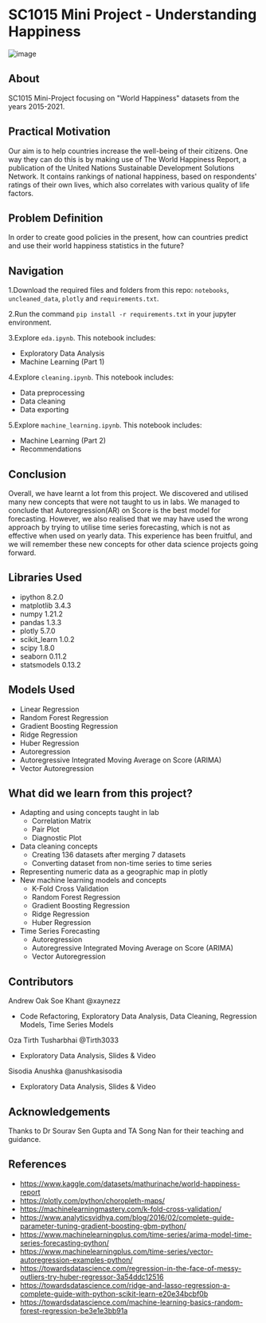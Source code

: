 # SC1015 Mini Project - Understanding Happiness
![image](https://user-images.githubusercontent.com/91424179/164915541-5272a8eb-802a-4cb0-9013-9490d1c69531.png)


## About
SC1015 Mini-Project focusing on "World Happiness" datasets from the years 2015-2021.

## Practical Motivation
Our aim is to help countries increase the well-being of their citizens. One way they can do this is by making use of The World Happiness Report, a publication of the United Nations Sustainable Development Solutions Network. It contains rankings of national happiness, based on respondents' ratings of their own lives, which also correlates with various quality of life factors. 

## Problem Definition
In order to create good policies in the present, how can countries predict and use their world happiness statistics in the future?

## Navigation
1.Download the required files and folders from this repo: `notebooks`, `uncleaned_data`, `plotly` and `requirements.txt`.

2.Run the command `pip install -r requirements.txt` in your jupyter environment.

3.Explore `eda.ipynb`. This notebook includes:
  - Exploratory Data Analysis
  - Machine Learning (Part 1) 
  
4.Explore `cleaning.ipynb`. This notebook includes:
  - Data preprocessing
  - Data cleaning
  - Data exporting
  
5.Explore `machine_learning.ipynb`. This notebook includes:
  - Machine Learning (Part 2)
  - Recommendations

## Conclusion

Overall, we have learnt a lot from this project. We discovered and utilised many new concepts that were not taught to us in labs. We managed to conclude that Autoregression(AR) on Score is the best model for forecasting. However, we also realised that we may have used the wrong approach by trying to utilise time series forecasting, which is not as effective when used on yearly data. This experience has been fruitful, and we will remember these new concepts for other data science projects going forward.

## Libraries Used
- ipython 8.2.0
- matplotlib 3.4.3
- numpy 1.21.2
- pandas 1.3.3
- plotly 5.7.0
- scikit_learn 1.0.2
- scipy 1.8.0
- seaborn 0.11.2
- statsmodels 0.13.2

## Models Used
- Linear Regression
- Random Forest Regression
- Gradient Boosting Regression
- Ridge Regression
- Huber Regression
- Autoregression
- Autoregressive Integrated Moving Average on Score (ARIMA)
- Vector Autoregression

## What did we learn from this project?
- Adapting and using concepts taught in lab
  - Correlation Matrix
  - Pair Plot
  - Diagnostic Plot
- Data cleaning concepts
  - Creating 136 datasets after merging 7 datasets
  - Converting dataset from non-time series to time series 
- Representing numeric data as a geographic map in plotly
- New machine learning models and concepts
  - K-Fold Cross Validation
  - Random Forest Regression
  - Gradient Boosting Regression
  - Ridge Regression
  - Huber Regression
- Time Series Forecasting
  - Autoregression
  - Autoregressive Integrated Moving Average on Score (ARIMA)
  - Vector Autoregression


## Contributors
Andrew Oak Soe Khant @xaynezz 
  - Code Refactoring, Exploratory Data Analysis, Data Cleaning, Regression Models, Time Series Models

Oza Tirth Tusharbhai  @Tirth3033 
  - Exploratory Data Analysis, Slides & Video

Sisodia Anushka @anushkasisodia  
  - Exploratory Data Analysis, Slides & Video

## Acknowledgements
Thanks to Dr Sourav Sen Gupta and TA Song Nan for their teaching and guidance.

## References
- <https://www.kaggle.com/datasets/mathurinache/world-happiness-report>
- <https://plotly.com/python/choropleth-maps/>
- <https://machinelearningmastery.com/k-fold-cross-validation/>
- <https://www.analyticsvidhya.com/blog/2016/02/complete-guide-parameter-tuning-gradient-boosting-gbm-python/>
- <https://www.machinelearningplus.com/time-series/arima-model-time-series-forecasting-python/>
- <https://www.machinelearningplus.com/time-series/vector-autoregression-examples-python/>
- <https://towardsdatascience.com/regression-in-the-face-of-messy-outliers-try-huber-regressor-3a54ddc12516>
- <https://towardsdatascience.com/ridge-and-lasso-regression-a-complete-guide-with-python-scikit-learn-e20e34bcbf0b>
- <https://towardsdatascience.com/machine-learning-basics-random-forest-regression-be3e1e3bb91a>
